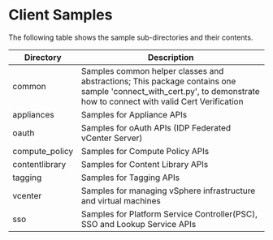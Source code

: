 # Client Samples

The following table shows the sample sub-directories and their contents.

Directory       | Description
----------------| -------------
common          | Samples common helper classes and abstractions; This package contains one sample 'connect_with_cert.py', to demonstrate how to connect with valid Cert Verification
appliances      | Samples for Appliance APIs
oauth           | Samples for oAuth APIs (IDP Federated vCenter Server)
compute_policy  | Samples for Compute Policy APIs
contentlibrary  | Samples for Content Library APIs
tagging         | Samples for Tagging APIs
vcenter         | Samples for managing vSphere infrastructure and virtual machines
sso             | Samples for Platform Service Controller(PSC), SSO and Lookup Service APIs
